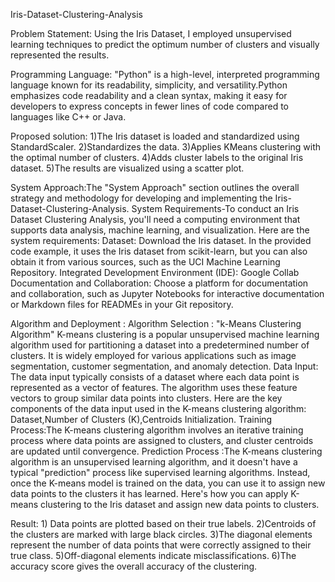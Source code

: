 Iris-Dataset-Clustering-Analysis

Problem Statement: 
Using the Iris Dataset, I employed unsupervised learning techniques to predict the optimum number of clusters and visually represented the results.

Programming Language:  "Python" is a high-level, interpreted programming language known for its readability, simplicity, and versatility.Python emphasizes code readability and a clean syntax, making it easy for developers to express concepts in fewer lines of code compared to languages like C++ or Java.

Proposed solution: 1)The Iris dataset is loaded and standardized using StandardScaler.
                  2)Standardizes the data.
                  3)Applies KMeans clustering with the optimal number of clusters.
                  4)Adds cluster labels to the original Iris dataset.
                  5)The results are visualized using a scatter plot.
                  
System Approach:The "System Approach" section outlines the overall strategy and methodology for developing and implementing the Iris-Dataset-Clustering-Analysis.
System Requirements-To conduct an Iris Dataset Clustering Analysis, you'll need a computing environment that supports data analysis, machine learning, and visualization. 
Here are the system requirements:
Dataset: Download the Iris dataset. 
         In the provided code example, it uses the Iris dataset from scikit-learn, but you can also obtain it from various sources, such as the UCI Machine Learning Repository.
Integrated Development Environment (IDE): Google Collab
Documentation and Collaboration: Choose a platform for documentation and collaboration, such as Jupyter Notebooks for interactive documentation or Markdown files for READMEs in your Git repository.

Algorithm and Deployment :
Algorithm Selection : "k-Means Clustering Algorithm" 
K-means clustering is a popular unsupervised machine learning algorithm used for partitioning a dataset into a predetermined number of clusters. It is widely employed for various applications such as image segmentation, customer segmentation, and anomaly detection.
Data Input: The data input typically consists of a dataset where each data point is represented as a vector of features. The algorithm uses these feature vectors to group similar data points into clusters. Here are the key components of the data input used in the K-means clustering algorithm: Dataset,Number of Clusters (K),Centroids Initialization.
Training Process:The K-means clustering algorithm involves an iterative training process where data points are assigned to clusters, and cluster centroids are updated until convergence. 
Prediction Process :The K-means clustering algorithm is an unsupervised learning algorithm, and it doesn't have a typical "prediction" process like supervised learning algorithms. Instead, once the K-means model is trained on the data, you can use it to assign new data points to the clusters it has learned. Here's how you can apply K-means clustering to the Iris dataset and assign new data points to clusters.

Result: 1) Data points are plotted based on their true labels.
        2)Centroids of the clusters are marked with large black circles.
        3)The diagonal elements represent the number of data points that were correctly assigned to their true class.
        5)Off-diagonal elements indicate misclassifications.
        6)The accuracy score gives the overall accuracy of the clustering.
